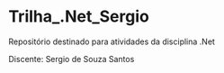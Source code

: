 # Trilha_.Net_Sergio

Repositório destinado para atividades da disciplina .Net

Discente: Sergio de Souza Santos 

